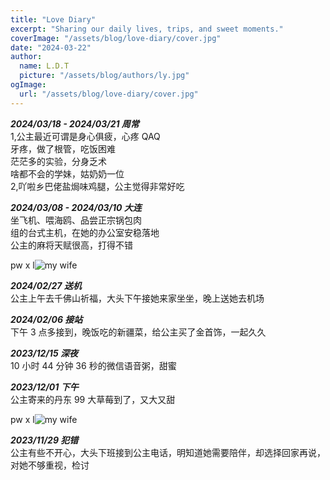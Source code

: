 ```yaml
---
title: "Love Diary"
excerpt: "Sharing our daily lives, trips, and sweet moments."
coverImage: "/assets/blog/love-diary/cover.jpg"
date: "2024-03-22"
author:
  name: L.D.T
  picture: "/assets/blog/authors/ly.jpg"
ogImage:
  url: "/assets/blog/love-diary/cover.jpg"
---
```


**_2024/03/18 - 2024/03/21 周常_**  
1,公主最近可谓是身心俱疲，心疼 QAQ  
牙疼，做了根管，吃饭困难  
茫茫多的实验，分身乏术  
啥都不会的学妹，姑奶奶一位  
2,吖啦乡巴佬盐焗味鸡腿，公主觉得非常好吃

**_2024/03/08 - 2024/03/10 大连_**  
坐飞机、喂海鸥、品尝正宗锅包肉  
组的台式主机，在她的办公室安稳落地  
公主的麻将天赋很高，打得不错

pw x l![my wife](/assets/blog/love-diary/wx_20240315141718.jpg "边看甄嬛边用膳")

**_2024/02/27 送机_**  
公主上午去千佛山祈福，大头下午接她来家坐坐，晚上送她去机场

**_2024/02/06 接站_**  
下午 3 点多接到，晚饭吃的新疆菜，给公主买了金首饰，一起久久

**_2023/12/15 深夜_**  
10 小时 44 分钟 36 秒的微信语音粥，甜蜜

**_2023/12/01 下午_**  
公主寄来的丹东 99 大草莓到了，又大又甜

pw x l![my wife](/assets/blog/love-diary/wx_20240315141707.jpg "丹东99")

**_2023/11/29 犯错_**  
公主有些不开心，大头下班接到公主电话，明知道她需要陪伴，却选择回家再说，对她不够重视，检讨
